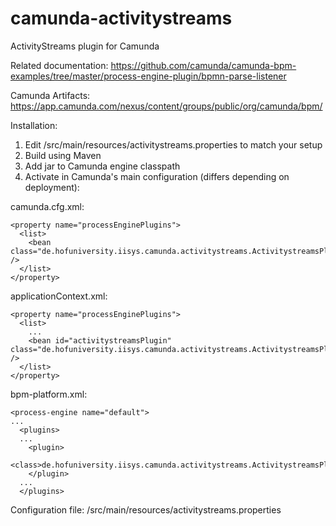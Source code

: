 # camunda-activitystreams
ActivityStreams plugin for Camunda

Related documentation: https://github.com/camunda/camunda-bpm-examples/tree/master/process-engine-plugin/bpmn-parse-listener

Camunda Artifacts: https://app.camunda.com/nexus/content/groups/public/org/camunda/bpm/

Installation:
1. Edit /src/main/resources/activitystreams.properties to match your setup
2. Build using Maven
3. Add jar to Camunda engine classpath
4. Activate in Camunda's main configuration (differs depending on deployment):

camunda.cfg.xml:
```
<property name="processEnginePlugins">
  <list>
    <bean class="de.hofuniversity.iisys.camunda.activitystreams.ActivitystreamsPlugin" />
  </list>
</property>
```

applicationContext.xml:
```
<property name="processEnginePlugins">
  <list>
    ...
    <bean id="activitystreamsPlugin" class="de.hofuniversity.iisys.camunda.activitystreams.ActivitystreamsPlugin" />
  </list>
</property>
```

bpm-platform.xml:
```
<process-engine name="default">
...
  <plugins>
  ...
    <plugin>
      <class>de.hofuniversity.iisys.camunda.activitystreams.ActivitystreamsPlugin</class>
    </plugin>
  ...
  </plugins>
```

Configuration file: /src/main/resources/activitystreams.properties